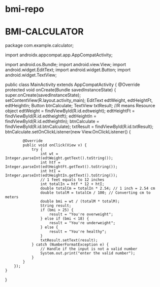# bmi-repo
# BMI-CALCULATOR
package com.example.calculator;

import androidx.appcompat.app.AppCompatActivity;

import android.os.Bundle;
import android.view.View;
import android.widget.EditText;
import android.widget.Button;
import android.widget.TextView;

public class MainActivity extends AppCompatActivity {
    @Override
    protected void onCreate(Bundle savedInstanceState) {
        super.onCreate(savedInstanceState);
        setContentView(R.layout.activity_main);
        EditText edtWeight, edtHeightFt, edtHeightIn;
        Button btnCalculate;
        TextView txtResult;
        //R means Resource object
        edtWeight = findViewById(R.id.edtweight);
        edtHeightFt = findViewById(R.id.edtheightft);
        edtHeightIn = findViewById(R.id.edtheightIn);
        btnCalculate = findViewById(R.id.btnCalculate);
        txtResult = findViewById(R.id.txtResult);
        btnCalculate.setOnClickListener(new View.OnClickListener() {

            @Override
            public void onClick(View v) {
                try {
                    int wt = Integer.parseInt(edtWeight.getText().toString());
                    int htf = Integer.parseInt(edtHeightFt.getText().toString());
                    int htI = Integer.parseInt(edtHeightIn.getText().toString());
                    // 1 feet equals to 12 inches
                    int totalIn = htf * 12 + htI;
                    double totalCm = totalIn * 2.54; // 1 inch = 2.54 cm
                    double totalM = totalCm / 100; // Converting cm to meters
                    double bmi = wt / (totalM * totalM);
                    String result;
                    if (bmi > 25) {
                        result = "You're overweight";
                    } else if (bmi < 18) {
                        result = "You're underweight";
                    } else {
                        result = "You're healthy";
                    }
                    txtResult.setText(result);
                } catch (NumberFormatException e) {
                    // Handle if the input is not a valid number
                    System.out.print("enter the valid number");
                }
            }
        });
    }
}
